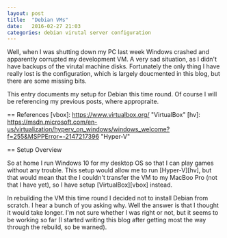 ```yaml
---
layout: post
title:  "Debian VMs"
date:   2016-02-27 21:03
categories: debian virutal server configuration
---
```


Well, when I was shutting down my PC last week Windows crashed and apparently corrupted my development VM.  A very sad situation, as I didn't have backups of the virutal machine disks.  Fortunately the only thing I have really lost is the configuration, which is largely doucmented in this blog, but there are some missing bits.

This entry documents my setup for Debian this time round.  Of course I will be referencing my previous posts, where appropraite.

== References
[vbox]: https://www.virtualbox.org/ "VirtualBox"
[hv]: https://msdn.microsoft.com/en-us/virtualization/hyperv_on_windows/windows_welcome?f=255&MSPPError=-2147217396 "Hyper-V"

== Setup Overview

So at home I run Windows 10 for my desktop OS so that I can play games without any trouble.  This setup would allow me to run [Hyper-V][hv], but that would mean that the I couldn't transfer the VM to my MacBoo Pro (not that I have yet), so I have setup [VirtualBox][vbox] instead.

In rebuilding the VM this time round I decided not to install Debian from scratch.  I  hear a bunch of you asking why.  Well the answer is that I thought it would take longer.  I'm not sure whether I was right or not, but it seems to be working so far (I started writing this blog after getting most the way through the rebuild, so be warned).
